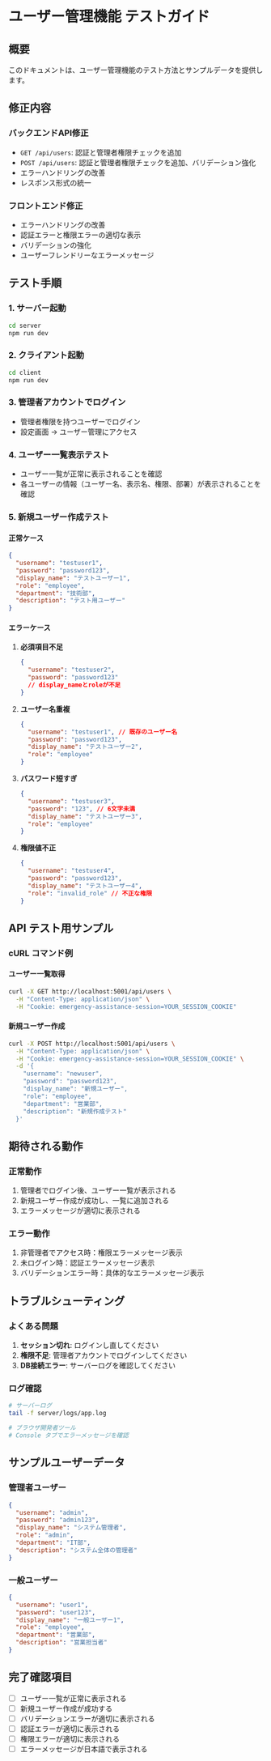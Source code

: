 # ユーザー管理機能 テストガイド

## 概要
このドキュメントは、ユーザー管理機能のテスト方法とサンプルデータを提供します。

## 修正内容

### バックエンドAPI修正
- `GET /api/users`: 認証と管理者権限チェックを追加
- `POST /api/users`: 認証と管理者権限チェックを追加、バリデーション強化
- エラーハンドリングの改善
- レスポンス形式の統一

### フロントエンド修正
- エラーハンドリングの改善
- 認証エラーと権限エラーの適切な表示
- バリデーションの強化
- ユーザーフレンドリーなエラーメッセージ

## テスト手順

### 1. サーバー起動
```bash
cd server
npm run dev
```

### 2. クライアント起動
```bash
cd client
npm run dev
```

### 3. 管理者アカウントでログイン
- 管理者権限を持つユーザーでログイン
- 設定画面 → ユーザー管理にアクセス

### 4. ユーザー一覧表示テスト
- ユーザー一覧が正常に表示されることを確認
- 各ユーザーの情報（ユーザー名、表示名、権限、部署）が表示されることを確認

### 5. 新規ユーザー作成テスト

#### 正常ケース
```json
{
  "username": "testuser1",
  "password": "password123",
  "display_name": "テストユーザー1",
  "role": "employee",
  "department": "技術部",
  "description": "テスト用ユーザー"
}
```

#### エラーケース
1. **必須項目不足**
   ```json
   {
     "username": "testuser2",
     "password": "password123"
     // display_nameとroleが不足
   }
   ```

2. **ユーザー名重複**
   ```json
   {
     "username": "testuser1", // 既存のユーザー名
     "password": "password123",
     "display_name": "テストユーザー2",
     "role": "employee"
   }
   ```

3. **パスワード短すぎ**
   ```json
   {
     "username": "testuser3",
     "password": "123", // 6文字未満
     "display_name": "テストユーザー3",
     "role": "employee"
   }
   ```

4. **権限値不正**
   ```json
   {
     "username": "testuser4",
     "password": "password123",
     "display_name": "テストユーザー4",
     "role": "invalid_role" // 不正な権限
   }
   ```

## API テスト用サンプル

### cURL コマンド例

#### ユーザー一覧取得
```bash
curl -X GET http://localhost:5001/api/users \
  -H "Content-Type: application/json" \
  -H "Cookie: emergency-assistance-session=YOUR_SESSION_COOKIE"
```

#### 新規ユーザー作成
```bash
curl -X POST http://localhost:5001/api/users \
  -H "Content-Type: application/json" \
  -H "Cookie: emergency-assistance-session=YOUR_SESSION_COOKIE" \
  -d '{
    "username": "newuser",
    "password": "password123",
    "display_name": "新規ユーザー",
    "role": "employee",
    "department": "営業部",
    "description": "新規作成テスト"
  }'
```

## 期待される動作

### 正常動作
1. 管理者でログイン後、ユーザー一覧が表示される
2. 新規ユーザー作成が成功し、一覧に追加される
3. エラーメッセージが適切に表示される

### エラー動作
1. 非管理者でアクセス時：権限エラーメッセージ表示
2. 未ログイン時：認証エラーメッセージ表示
3. バリデーションエラー時：具体的なエラーメッセージ表示

## トラブルシューティング

### よくある問題
1. **セッション切れ**: ログインし直してください
2. **権限不足**: 管理者アカウントでログインしてください
3. **DB接続エラー**: サーバーログを確認してください

### ログ確認
```bash
# サーバーログ
tail -f server/logs/app.log

# ブラウザ開発者ツール
# Console タブでエラーメッセージを確認
```

## サンプルユーザーデータ

### 管理者ユーザー
```json
{
  "username": "admin",
  "password": "admin123",
  "display_name": "システム管理者",
  "role": "admin",
  "department": "IT部",
  "description": "システム全体の管理者"
}
```

### 一般ユーザー
```json
{
  "username": "user1",
  "password": "user123",
  "display_name": "一般ユーザー1",
  "role": "employee",
  "department": "営業部",
  "description": "営業担当者"
}
```

## 完了確認項目

- [ ] ユーザー一覧が正常に表示される
- [ ] 新規ユーザー作成が成功する
- [ ] バリデーションエラーが適切に表示される
- [ ] 認証エラーが適切に表示される
- [ ] 権限エラーが適切に表示される
- [ ] エラーメッセージが日本語で表示される 